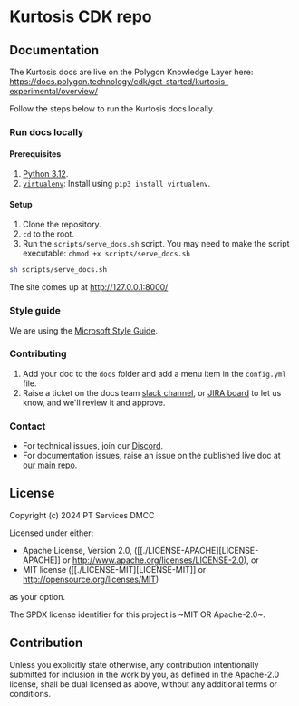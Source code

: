 # Kurtosis CDK repo

## Documentation

The Kurtosis docs are live on the Polygon Knowledge Layer here: https://docs.polygon.technology/cdk/get-started/kurtosis-experimental/overview/

Follow the steps below to run the Kurtosis docs locally.

### Run docs locally

#### Prerequisites

1. [Python 3.12](https://www.python.org/downloads/).
2. [`virtualenv`](https://pypi.org/project/virtualenv/): Install using `pip3 install virtualenv`.

#### Setup

1. Clone the repository.
2. `cd` to the root.
3. Run the `scripts/serve_docs.sh` script. You may need to make the script executable: `chmod +x scripts/serve_docs.sh`

```sh
sh scripts/serve_docs.sh
```

The site comes up at http://127.0.0.1:8000/

### Style guide

We are using the [Microsoft Style Guide](https://learn.microsoft.com/en-us/style-guide/welcome/).

### Contributing

1. Add your doc to the `docs` folder and add a menu item in the `config.yml` file.
2. Raise a ticket on the docs team [slack channel](https://slack.com/shortcuts/Ft0613JADARL/ea28ee64d7fcc12fd40b0eb310b583d3), or [JIRA board](https://polygon.atlassian.net/jira/software/projects/DOCS/boards/79) to let us know, and we'll review it and approve.

### Contact

- For technical issues, join our [Discord](https://discord.gg/0xpolygondevs).
- For documentation issues, raise an issue on the published live doc at [our main repo](https://github.com/0xPolygon/polygon-docs).


## License

Copyright (c) 2024 PT Services DMCC

Licensed under either:

- Apache License, Version 2.0, ([[./LICENSE-APACHE][LICENSE-APACHE]] or http://www.apache.org/licenses/LICENSE-2.0), or
- MIT license ([[./LICENSE-MIT][LICENSE-MIT]] or http://opensource.org/licenses/MIT)

as your option.

The SPDX license identifier for this project is ~MIT OR Apache-2.0~.

## Contribution

Unless you explicitly state otherwise, any contribution intentionally
submitted for inclusion in the work by you, as defined in the
Apache-2.0 license, shall be dual licensed as above, without any
additional terms or conditions.
